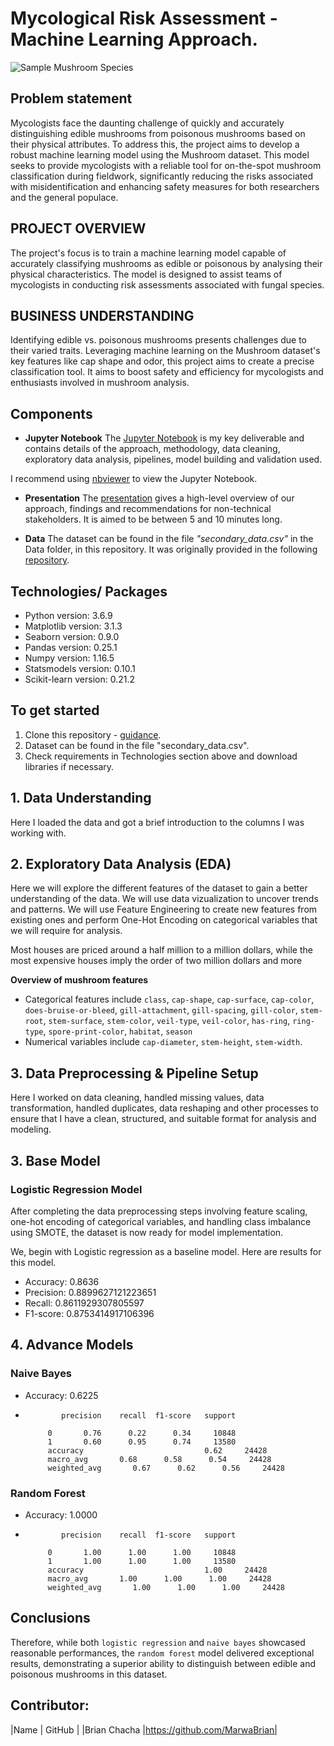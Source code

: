 # Mycological Risk Assessment - Machine Learning Approach.
![Sample Mushroom Species ](https://github.com/MarwaBrian/mushrooms/blob/main/mushroooms.png)


## Problem statement
Mycologists face the daunting challenge of quickly and accurately distinguishing edible mushrooms from poisonous mushrooms based on their physical attributes. To address this, the project aims to develop a robust machine learning model using the Mushroom dataset. This model seeks to provide mycologists with a reliable tool for on-the-spot mushroom classification during fieldwork, significantly reducing the risks associated with misidentification and enhancing safety measures for both researchers and the general populace.

## PROJECT OVERVIEW 
The project's focus is to train a machine learning model capable of accurately classifying mushrooms as edible or poisonous by analysing their physical characteristics. The model is designed to assist teams of mycologists in conducting risk assessments associated with fungal species.


## BUSINESS UNDERSTANDING
Identifying edible vs. poisonous mushrooms presents challenges due to their varied traits. Leveraging machine learning on the Mushroom dataset's key features like cap shape and odor, this project aims to create a precise classification tool. It aims to boost safety and efficiency for mycologists and enthusiasts involved in mushroom analysis.

## Components

* **Jupyter Notebook**
The [Jupyter Notebook](https://github.com/MarwaBrian/mushrooms/blob/main/index.ipynb) is my key deliverable and contains details of the approach, methodology, data cleaning, exploratory data analysis, pipelines, model building and validation used.

I recommend using [nbviewer](https://nbviewer.jupyter.org/) to view the Jupyter Notebook.

* **Presentation**
The [presentation](https://) gives a high-level overview of our approach, findings and recommendations for non-technical stakeholders. It is aimed to be between 5 and 10 minutes long.

* **Data**
The dataset can be found in the file *"secondary_data.csv"* in the Data folder, in this repository. It was originally provided in the following [repository](https://github.com/MarwaBrian/mushrooms/blob/main/dataset/secondary_data.csv). 

## Technologies/ Packages

* Python version: 3.6.9
* Matplotlib version: 3.1.3
* Seaborn version: 0.9.0
* Pandas version: 0.25.1
* Numpy version: 1.16.5
* Statsmodels version: 0.10.1
* Scikit-learn version: 0.21.2  

## To get started

1. Clone this repository - [guidance](https://help.github.com/articles/cloning-a-repository/).
2. Dataset can be found in the file "secondary_data.csv".
3. Check requirements in Technologies section above and download libraries if necessary.

## 1. Data Understanding
Here I loaded the data and got a brief introduction to the columns I was working with.

## 2. Exploratory Data Analysis (EDA)
Here we will explore the different features of the dataset to gain a better understanding of the data. We will use data vizualization to uncover trends and patterns. We will use Feature Engineering to create new features from existing ones and perform One-Hot Encoding on categorical variables that we will require for analysis.

Most houses are priced around a half million to a million dollars,
while the most expensive houses imply the order of two million dollars and more

**Overview of mushroom features**
- Categorical features include `class`, `cap-shape`, `cap-surface`, `cap-color`, `does-bruise-or-bleed`, `gill-attachment`, `gill-spacing`, `gill-color`, `stem-root`, `stem-surface`, `stem-color`, `veil-type`, `veil-color`, `has-ring`, `ring-type`, `spore-print-color`, `habitat`, `season` 
- Numerical variables include `cap-diameter`, `stem-height`, `stem-width`.


## 3. Data Preprocessing & Pipeline Setup
Here I worked on data cleaning, handled missing values, data transformation, handled duplicates, data reshaping and other processes to ensure that I have a clean, structured, and suitable format for analysis and modeling.

## 3. Base Model
### Logistic Regression Model

After completing the data preprocessing steps involving feature scaling, one-hot encoding of categorical variables, and handling class imbalance using SMOTE, the dataset is now ready for model implementation.

We, begin with Logistic regression as a baseline model. Here are results for this model.

- Accuracy: 0.8636
- Precision: 0.8899627121223651
- Recall: 0.8611929307805597
- F1-score: 0.8753414917106396


## 4. Advance Models
### Naive Bayes
- Accuracy: 0.6225
-             precision    recall  f1-score   support

           0       0.76      0.22      0.34     10848
           1       0.60      0.95      0.74     13580
           accuracy                           0.62     24428
           macro_avg       0.68      0.58      0.54     24428
           weighted_avg       0.67      0.62      0.56     24428




### Random Forest
- Accuracy: 1.0000
-             precision    recall  f1-score   support

           0       1.00      1.00      1.00     10848
           1       1.00      1.00      1.00     13580
           accuracy                           1.00     24428
           macro_avg       1.00      1.00      1.00     24428
           weighted_avg       1.00      1.00      1.00     24428



## Conclusions
Therefore, while both `logistic regression` and `naive bayes` showcased reasonable performances, the `random forest` model delivered exceptional results, demonstrating a superior ability to distinguish between edible and poisonous mushrooms in this dataset.


## Contributor:
|Name     |  GitHub   |
|Brian Chacha |https://github.com/MarwaBrian|








